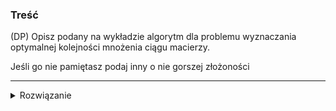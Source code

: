 ### Treść
(DP)
Opisz podany na wykładzie algorytm dla problemu wyznaczania optymalnej kolejności mnożenia ciągu macierzy. 

Jeśli go nie pamiętasz podaj inny o nie gorszej złożoności


------
<details><summary>Rozwiązanie</summary>
<p>



